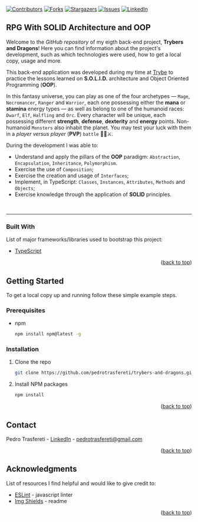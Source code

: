 <div id="top"></div>
<!--
***
*** This readme template was inspired by: https://github.com/othneildrew/Best-README-Template/
***
-->

[![Contributors][contributors-shield]][contributors-url]
[![Forks][forks-shield]][forks-url]
[![Stargazers][stars-shield]][stars-url]
[![Issues][issues-shield]][issues-url]
[![LinkedIn][linkedin-shield]][linkedin-url]

<!-- ABOUT THE PROJECT -->
## RPG With SOLID Architecture and OOP

Welcome to the _GitHub repository_ of my eigth back-end project, **Trybers and Dragons**!
Here you can find information about the project's development, such as which technologies were used, how to get a local copy, usage and more.

This back-end application was developed during my time at [Trybe](https://www.betrybe.com/) to practice the lessons learned on **S.O.L.I.D.** architecture and
Object Oriented Programming (**OOP**).

In this fantasy universe, you can play as one of the four archetypes — `Mage`, `Necromancer`, `Ranger` and `Warrior`, each one possessing either the **mana** or **stamina** energy types — 
as well as belong to one of the humanoid races: `Dwarf`, `Elf`, `Halfling` and `Orc`. Every character will be unique, each possessing different **strength**, **defense**, **dexterity** and **energy** points.
Non-humanoid `Monsters` also inhabit the planet. You may test your luck with them in a _player versus player_ (**PVP**) `battle` 🧙‍♀️⚔️.

During the development I was able to:

* Understand and apply the pillars of the **OOP** paradigm: `Abstraction`, `Encapsulation`, `Inheritance`, `Polymorphism`.
* Exercise the use of `Composition`;
* Exercise the creation and usage of `Interfaces`;
* Implement, in TypeScript: `Classes`, `Instances`, `Attributes`, `Methods` and `Objects`;
* Exercise knowledge through the application of **SOLID** principles.

<br>

---

### Built With

List of major frameworks/libraries used to bootstrap this project:

* [TypeScript](https://www.typescriptlang.org/)

<p align="right">(<a href="#top">back to top</a>)</p>



<!-- GETTING STARTED -->
## Getting Started

To get a local copy up and running follow these simple example steps.

### Prerequisites

* npm
  ```sh
  npm install npm@latest -g
  ```


### Installation

1. Clone the repo
   ```sh
   git clone https://github.com/pedrotrasfereti/trybers-and-dragons.git
   ```
2. Install NPM packages
   ```sh
   npm install
   ```


<p align="right">(<a href="#top">back to top</a>)</p>



<!-- CONTACT -->
## Contact

Pedro Trasfereti - [LinkedIn](https://www.linkedin.com/in/pedro-trasfereti/) - pedrotrasfereti@gmail.com

<p align="right">(<a href="#top">back to top</a>)</p>



<!-- ACKNOWLEDGMENTS -->
## Acknowledgments

List of resources I find helpful and would like to give credit to:

* [ESLint](https://eslint.org/) - javascript linter
* [Img Shields](https://shields.io) - readme

<p align="right">(<a href="#top">back to top</a>)</p>



<!-- MARKDOWN LINKS & IMAGES -->
<!-- https://www.markdownguide.org/basic-syntax/#reference-style-links -->
[contributors-shield]: https://img.shields.io/github/contributors/othneildrew/Best-README-Template.svg?style=for-the-badge
[contributors-url]: https://github.com/pedrotrasfereti/trybers-and-dragons/graphs/contributors
[forks-shield]: https://img.shields.io/github/forks/othneildrew/Best-README-Template.svg?style=for-the-badge
[forks-url]: https://github.com/pedrotrasfereti/trybers-and-dragons/network/members
[stars-shield]: https://img.shields.io/github/stars/othneildrew/Best-README-Template.svg?style=for-the-badge
[stars-url]: https://github.com/pedrotrasfereti/trybers-and-dragons/stargazers
[issues-shield]: https://img.shields.io/github/issues/othneildrew/Best-README-Template.svg?style=for-the-badge
[issues-url]: https://github.com/pedrotrasfereti/trybers-and-dragons/issues
[linkedin-shield]: https://img.shields.io/badge/-LinkedIn-black.svg?style=for-the-badge&logo=linkedin&colorB=555
[linkedin-url]: https://www.linkedin.com/in/pedro-trasfereti/
